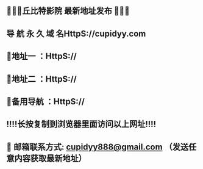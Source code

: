 ## 🌹🌹🌹丘比特影院 最新地址发布 🌹🌹🌹
## 导 航 永 久 域 名HttpS://cupidyy.com
## 🌹地址一 ：HttpS://
## 🌹地址二 ：HttpS://
## 🌹备用导航 ：HttpS://
## ‼️‼️长按复制到浏览器里面访问以上网址‼️‼️
## 📧 邮箱联系方式: cupidyy888@gmail.com （发送任意内容获取最新地址）
